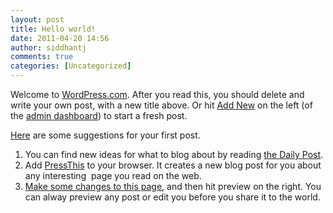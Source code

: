 ```yaml
---
layout: post
title: Hello world!
date: 2011-04-20 14:56
author: siddhantj
comments: true
categories: [Uncategorized]
---
```

Welcome to <a href="http://wordpress.com/">WordPress.com</a>. After you read this, you should delete and write your own post, with a new title above. Or hit <a title="Direct link to the Add New in the Admin Dashboard" href="/wp-admin/post-new.php">Add New</a> on the left (of the <a title="Direct link to this blog's admin dashboard" href="/wp-admin">admin dashboard</a>) to start a fresh post.

<a title="Learn WordPress.com—From zero to hero." href="http://learn.wordpress.com/">Here</a> are some suggestions for your first post.
<ol>
	<li>You can find new ideas for what to blog about by reading <a title="The Daily Post at WordPress.com—post something every day" href="http://dailypost.wordpress.com/">the Daily Post</a>.</li>
	<li>Add <a title="Click the &quot;Press This&quot; link on this page to activate the Press this bookmark feature." href="/wp-admin/tools.php">PressThis</a> to your browser. It creates a new blog post for you about any interesting  page you read on the web.</li>
	<li><a title="Edit the first post on this blog." href="/wp-admin/post.php?post=1&amp;action=edit">Make some changes to this page</a>, and then hit preview on the right. You can alway preview any post or edit you before you share it to the world.</li>
</ol>

